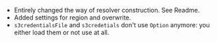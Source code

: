 * Entirely changed the way of resolver construction. See Readme.
* Added settings for region and overwrite.
* `s3credentialsFile` and `s3credetials` don't use `Option` anymore: you either load them or not use at all.
